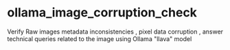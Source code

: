 # ollama_image_corruption_check
Verify Raw images metadata inconsistencies , pixel data corruption , answer technical queries related to the image using Ollama "llava" model
